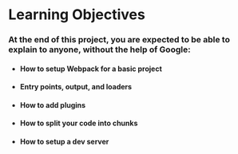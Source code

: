 # Learning Objectives

### At the end of this project, you are expected to be able to explain to anyone, without the help of Google:

- #### How to setup Webpack for a basic project
- #### Entry points, output, and loaders
- #### How to add plugins
- #### How to split your code into chunks
- #### How to setup a dev server
